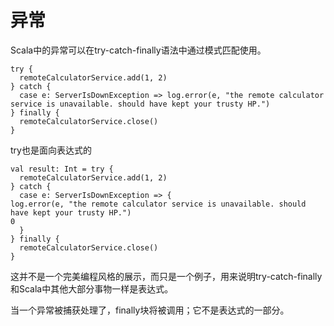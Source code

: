 # 异常 #
Scala中的异常可以在try-catch-finally语法中通过模式匹配使用。
    
    try {
      remoteCalculatorService.add(1, 2)
    } catch {
      case e: ServerIsDownException => log.error(e, "the remote calculator service is unavailable. should have kept your trusty HP.")
    } finally {
      remoteCalculatorService.close()
    }

try也是面向表达式的

    val result: Int = try {
      remoteCalculatorService.add(1, 2)
    } catch {
      case e: ServerIsDownException => {
    log.error(e, "the remote calculator service is unavailable. should have kept your trusty HP.")
    0
      }
    } finally {
      remoteCalculatorService.close()
    }
    
这并不是一个完美编程风格的展示，而只是一个例子，用来说明try-catch-finally和Scala中其他大部分事物一样是表达式。

当一个异常被捕获处理了，finally块将被调用；它不是表达式的一部分。